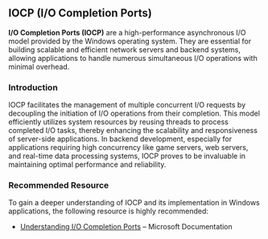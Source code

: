 ## IOCP (I/O Completion Ports)

**I/O Completion Ports (IOCP)** are a high-performance asynchronous I/O model provided by the Windows operating system. They are essential for building scalable and efficient network servers and backend systems, allowing applications to handle numerous simultaneous I/O operations with minimal overhead.

### Introduction

IOCP facilitates the management of multiple concurrent I/O requests by decoupling the initiation of I/O operations from their completion. This model efficiently utilizes system resources by reusing threads to process completed I/O tasks, thereby enhancing the scalability and responsiveness of server-side applications. In backend development, especially for applications requiring high concurrency like game servers, web servers, and real-time data processing systems, IOCP proves to be invaluable in maintaining optimal performance and reliability.

### Recommended Resource

To gain a deeper understanding of IOCP and its implementation in Windows applications, the following resource is highly recommended:

- [Understanding I/O Completion Ports](https://docs.microsoft.com/en-us/windows/win32/fileio/i-o-completion-ports) – Microsoft Documentation
